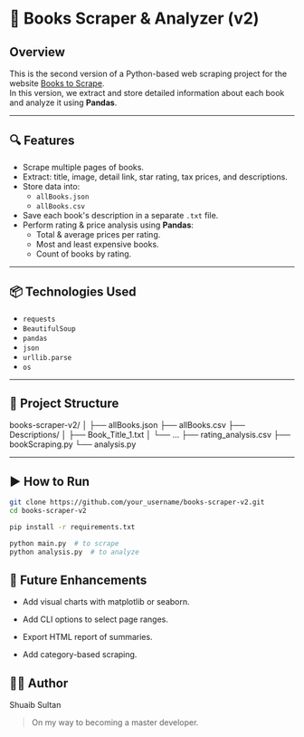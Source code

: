 # 📘 Books Scraper & Analyzer (v2)

## Overview
This is the second version of a Python-based web scraping project for the website [Books to Scrape](https://books.toscrape.com).  
In this version, we extract and store detailed information about each book and analyze it using **Pandas**.

---

## 🔍 Features
- Scrape multiple pages of books.
- Extract: title, image, detail link, star rating, tax prices, and descriptions.
- Store data into:
  - `allBooks.json`
  - `allBooks.csv`
- Save each book's description in a separate `.txt` file.
- Perform rating & price analysis using **Pandas**:
  - Total & average prices per rating.
  - Most and least expensive books.
  - Count of books by rating.

---

## 📦 Technologies Used
- `requests`
- `BeautifulSoup`
- `pandas`
- `json`
- `urllib.parse`
- `os`

---

## 📂 Project Structure
books-scraper-v2/
│
├── allBooks.json
├── allBooks.csv
├── Descriptions/
│ ├── Book_Title_1.txt
│ └── ...
├── rating_analysis.csv
├── bookScraping.py
└── analysis.py

---

## ▶️ How to Run

```bash
git clone https://github.com/your_username/books-scraper-v2.git
cd books-scraper-v2

pip install -r requirements.txt

python main.py  # to scrape
python analysis.py  # to analyze
```

## 🔮 Future Enhancements
- Add visual charts with matplotlib or seaborn.

- Add CLI options to select page ranges.

- Export HTML report of summaries.

- Add category-based scraping.

## 👨‍💻 Author
Shuaib Sultan
> On my way to becoming a master developer.